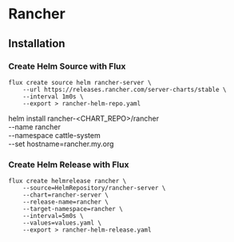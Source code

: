 # Rancher

## Installation

### Create Helm Source with Flux
```
flux create source helm rancher-server \
    --url https://releases.rancher.com/server-charts/stable \
    --interval 1m0s \
    --export > rancher-helm-repo.yaml
```

helm install rancher-<CHART_REPO>/rancher \
  --name rancher \
  --namespace cattle-system \
  --set hostname=rancher.my.org

### Create Helm Release with Flux

```
flux create helmrelease rancher \
    --source=HelmRepository/rancher-server \
    --chart=rancher-server \
    --release-name=rancher \
    --target-namespace=rancher \
    --interval=5m0s \
    --values=values.yaml \
    --export > rancher-helm-release.yaml
```